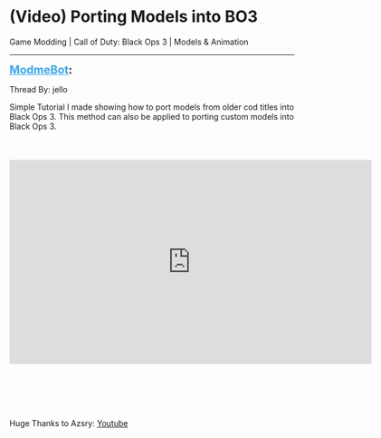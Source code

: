 # (Video) Porting Models into BO3
Game Modding | Call of Duty: Black Ops 3 | Models & Animation

---
<strong style="font-size: 1.4em;"><span style="text-decoration: underline;text-decoration-color: #34a7f9;"><span style="color:#34a7f9;">ModmeBot</span></span>:</strong>

<p>Thread By: jello<br /><p style="text-align:left;">Simple Tutorial I made showing how to port models from older cod titles into Black Ops 3. This method can also be applied to porting custom models into Black Ops 3. <br /><br /><br /><br /><iframe type="text/html" width="640" height="360" src="https://www.youtube.com/embed/LYzopn0GIJM" frameborder="0"></iframe></p><br /><br /><br /><br /><p style="text-align:left;">Huge Thanks to Azsry: <a href="https://www.youtube.com/channel/UCx5jLPz8QbSv6yh5gIB1PBA">Youtube</a></p></p>
